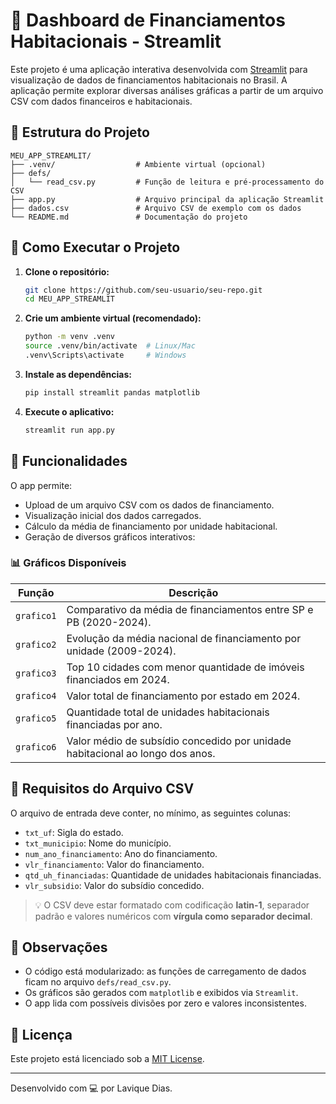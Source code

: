 
# 🏡 Dashboard de Financiamentos Habitacionais - Streamlit

Este projeto é uma aplicação interativa desenvolvida com [Streamlit](https://streamlit.io/) para visualização de dados de financiamentos habitacionais no Brasil. A aplicação permite explorar diversas análises gráficas a partir de um arquivo CSV com dados financeiros e habitacionais.

## 📁 Estrutura do Projeto

```
MEU_APP_STREAMLIT/
├── .venv/                  # Ambiente virtual (opcional)
├── defs/
│   └── read_csv.py         # Função de leitura e pré-processamento do CSV
├── app.py                  # Arquivo principal da aplicação Streamlit
├── dados.csv               # Arquivo CSV de exemplo com os dados
└── README.md               # Documentação do projeto
```

## 🚀 Como Executar o Projeto

1. **Clone o repositório:**
   ```bash
   git clone https://github.com/seu-usuario/seu-repo.git
   cd MEU_APP_STREAMLIT
   ```

2. **Crie um ambiente virtual (recomendado):**
   ```bash
   python -m venv .venv
   source .venv/bin/activate  # Linux/Mac
   .venv\Scripts\activate     # Windows
   ```

3. **Instale as dependências:**
   ```bash
   pip install streamlit pandas matplotlib
   ```

4. **Execute o aplicativo:**
   ```bash
   streamlit run app.py
   ```

## 🧠 Funcionalidades

O app permite:

- Upload de um arquivo CSV com os dados de financiamento.
- Visualização inicial dos dados carregados.
- Cálculo da média de financiamento por unidade habitacional.
- Geração de diversos gráficos interativos:

### 📊 Gráficos Disponíveis

| Função     | Descrição |
|------------|-----------|
| `grafico1` | Comparativo da média de financiamentos entre SP e PB (2020-2024). |
| `grafico2` | Evolução da média nacional de financiamento por unidade (2009-2024). |
| `grafico3` | Top 10 cidades com menor quantidade de imóveis financiados em 2024. |
| `grafico4` | Valor total de financiamento por estado em 2024. |
| `grafico5` | Quantidade total de unidades habitacionais financiadas por ano. |
| `grafico6` | Valor médio de subsídio concedido por unidade habitacional ao longo dos anos. |

## 🧾 Requisitos do Arquivo CSV

O arquivo de entrada deve conter, no mínimo, as seguintes colunas:

- `txt_uf`: Sigla do estado.
- `txt_municipio`: Nome do município.
- `num_ano_financiamento`: Ano do financiamento.
- `vlr_financiamento`: Valor do financiamento.
- `qtd_uh_financiadas`: Quantidade de unidades habitacionais financiadas.
- `vlr_subsidio`: Valor do subsídio concedido.

> 💡 O CSV deve estar formatado com codificação **latin-1**, separador padrão e valores numéricos com **vírgula como separador decimal**.

## 📌 Observações

- O código está modularizado: as funções de carregamento de dados ficam no arquivo `defs/read_csv.py`.
- Os gráficos são gerados com `matplotlib` e exibidos via `Streamlit`.
- O app lida com possíveis divisões por zero e valores inconsistentes.

## 📄 Licença

Este projeto está licenciado sob a [MIT License](LICENSE).

---

Desenvolvido com 💻 por Lavique Dias.
